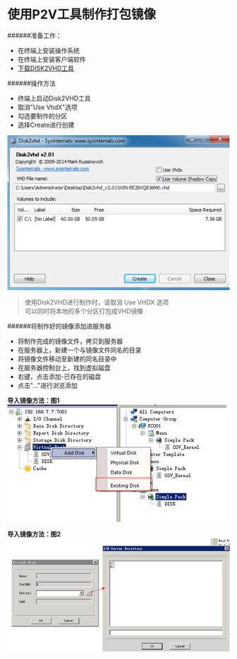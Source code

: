 # 使用P2V工具制作打包镜像

######准备工作：
* 在终端上安装操作系统
* 在终端上安装客户端软件
* [下载DISK2VHD工具](http://vpn.os-v.com:82/%E5%B7%A5%E5%85%B7/disk2vhd.zip)

######操作方法
* 终端上启动Disk2VHD工具
* 取消"Use VhdX"选项
* 勾选要制作的分区
* 选择Create进行创建


![](18.png)

> 使用Disk2VHD进行制作时，请取消 Use VHDX 选项  
> 可以同时将本地的多个分区打包成VHD镜像  



   
######将制作好的镜像添加进服务器  


* 将制作完成的镜像文件，拷贝到服务器
* 在服务器上，新建一个与镜像文件同名的目录
* 将镜像文件移动至新建的同名目录中
* 在服务器控制台上，找到虚拟磁盘
* 右键，点击添加-已存在的磁盘
* 点击"..."进行浏览添加

   
     
     
**导入镜像方法：图1**
![](20.png)


**导入镜像方法：图2**
![](21.png)




